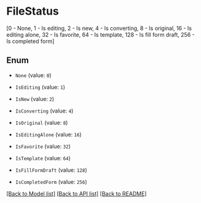 # FileStatus

[0 - None, 1 - Is editing, 2 - Is new, 4 - Is converting, 8 - Is original, 16 - Is editing alone, 32 - Is favorite, 64 - Is template, 128 - Is fill form draft, 256 - Is completed form]

## Enum

* `None` (value: `0`)

* `IsEditing` (value: `1`)

* `IsNew` (value: `2`)

* `IsConverting` (value: `4`)

* `IsOriginal` (value: `8`)

* `IsEditingAlone` (value: `16`)

* `IsFavorite` (value: `32`)

* `IsTemplate` (value: `64`)

* `IsFillFormDraft` (value: `128`)

* `IsCompletedForm` (value: `256`)

[[Back to Model list]](../README.md#documentation-for-models) [[Back to API list]](../README.md#documentation-for-api-endpoints) [[Back to README]](../README.md)
